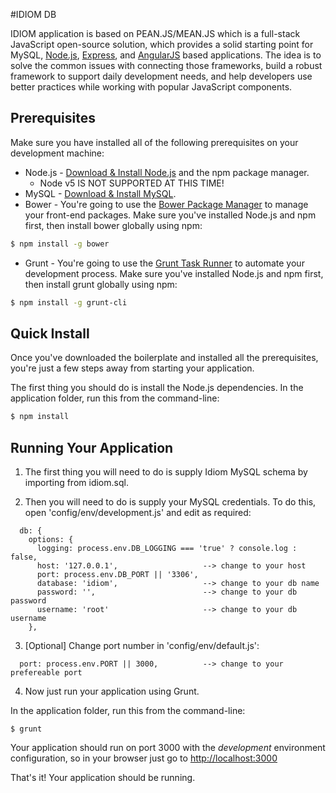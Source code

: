 #IDIOM DB

IDIOM application is based on PEAN.JS/MEAN.JS which is a full-stack JavaScript open-source solution, which provides a solid starting point for MySQL, [Node.js](http://www.nodejs.org/), [Express](http://expressjs.com/), and [AngularJS](http://angularjs.org/) based applications. The idea is to solve the common issues with connecting those frameworks, build a robust framework to support daily development needs, and help developers use better practices while working with popular JavaScript components.


## Prerequisites
Make sure you have installed all of the following prerequisites on your development machine:
* Node.js - [Download & Install Node.js](https://nodejs.org/en/download/) and the npm package manager.
  * Node v5 IS NOT SUPPORTED AT THIS TIME! 
* MySQL - [Download & Install MySQL](https://www.mysql.com).
* Bower - You're going to use the [Bower Package Manager](http://bower.io/) to manage your front-end packages. Make sure you've installed Node.js and npm first, then install bower globally using npm:

```bash
$ npm install -g bower
```

* Grunt - You're going to use the [Grunt Task Runner](http://gruntjs.com/) to automate your development process. Make sure you've installed Node.js and npm first, then install grunt globally using npm:

```bash
$ npm install -g grunt-cli
```

## Quick Install
Once you've downloaded the boilerplate and installed all the prerequisites, you're just a few steps away from starting your application.

The first thing you should do is install the Node.js dependencies. In the application folder, run this from the command-line:

```bash
$ npm install
```



## Running Your Application
1. The first thing you will need to do is supply Idiom MySQL schema by importing from idiom.sql.

2. Then you will need to do is supply your MySQL credentials. To do this, open 'config/env/development.js' and edit as required:

```
  db: {
    options: {
      logging: process.env.DB_LOGGING === 'true' ? console.log : false,
      host: '127.0.0.1',                   --> change to your host
      port: process.env.DB_PORT || '3306',
      database: 'idiom',                   --> change to your db name
      password: '',                        --> change to your db password
      username: 'root'                     --> change to your db username
    },
```

3. [Optional] Change port number in 'config/env/default.js':

```
  port: process.env.PORT || 3000,          --> change to your prefereable port
```

4. Now just run your application using Grunt. 

In the application folder, run this from the command-line:

```
$ grunt
```

Your application should run on port 3000 with the *development* environment configuration, so in your browser just go to [http://localhost:3000](http://localhost:3000)

That's it! Your application should be running.

